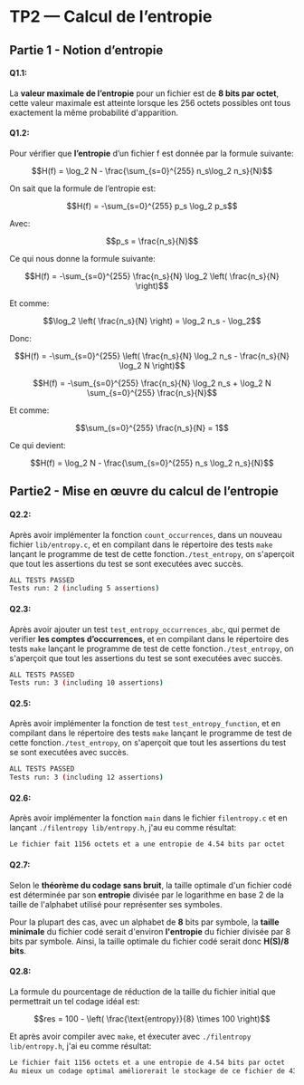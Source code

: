# TP2 — Calcul de l’entropie

## Partie 1 - Notion d’entropie

#### Q1.1:
La **valeur maximale de l’entropie** pour un fichier est de **8 bits par octet**, cette valeur maximale est atteinte lorsque les 256 octets possibles ont tous exactement la même probabilité d'apparition.

#### Q1.2:

Pour vérifier que **l’entropie** d’un fichier f est donnée par la formule suivante:

```math
H(f) = \log_2 N - \frac{\sum_{s=0}^{255} n_s\log_2 n_s}{N}
```
On sait que la formule de l’entropie est:

```math
H(f) = -\sum_{s=0}^{255} p_s \log_2 p_s
```
Avec:
```math
p_s = \frac{n_s}{N}
```
Ce qui nous donne la formule suivante:

```math
H(f) = -\sum_{s=0}^{255} \frac{n_s}{N} \log_2 \left( \frac{n_s}{N} \right)
```
Et comme:
```math
\log_2 \left( \frac{n_s}{N} \right) = \log_2 n_s - \log_2
```
Donc:
```math
H(f) = -\sum_{s=0}^{255} \left( \frac{n_s}{N} \log_2 n_s - \frac{n_s}{N} \log_2 N \right)
```
```math
H(f) = -\sum_{s=0}^{255} \frac{n_s}{N} \log_2 n_s + \log_2 N \sum_{s=0}^{255} \frac{n_s}{N}
```
Et comme:

```math
\sum_{s=0}^{255} \frac{n_s}{N} = 1
```
Ce qui devient:

```math
H(f) = \log_2 N - \frac{\sum_{s=0}^{255} n_s \log_2 n_s}{N}
```


## Partie2 - Mise en œuvre du calcul de l’entropie

#### Q2.2:
Après avoir implémenter la fonction `count_occurrences`, dans un nouveau fichier `lib/entropy.c`, et en compilant dans le répertoire des tests `make` lançant le programme de test de cette fonction`./test_entropy`, on s'aperçoit que tout les assertions du test se sont executées avec succès.

```bash
ALL TESTS PASSED
Tests run: 2 (including 5 assertions)
```

#### Q2.3:
Après avoir ajouter un test `test_entropy_occurrences_abc`, qui permet de verifier **les comptes d’occurrences**, et en compilant dans le répertoire des tests `make` lançant le programme de test de cette fonction`./test_entropy`, on s'aperçoit que tout les assertions du test se sont executées avec succès.

```bash
ALL TESTS PASSED
Tests run: 3 (including 10 assertions)
```

#### Q2.5:
Après avoir implémenter la fonction de test `test_entropy_function`, et en compilant dans le répertoire des tests `make` lançant le programme de test de cette fonction`./test_entropy`, on s'aperçoit que tout les assertions du test se sont executées avec succès.

```bash
ALL TESTS PASSED
Tests run: 3 (including 12 assertions)
```

#### Q2.6:

Après avoir implémenter la fonction `main` dans le fichier `filentropy.c` et en lançant `./filentropy lib/entropy.h`, j'au eu comme résultat:

```bash
Le fichier fait 1156 octets et a une entropie de 4.54 bits par octet
```

#### Q2.7:

Selon le **théorème du codage sans bruit**, la taille optimale d'un fichier codé est déterminée par son **entropie** divisée par le logarithme en base 2 de la taille de l'alphabet utilisé pour représenter ses symboles. 

Pour la plupart des cas, avec un alphabet de **8** bits par symbole, la **taille minimale** du fichier codé serait d'environ **l'entropie** du fichier divisée par 8 bits par symbole. Ainsi, la taille optimale du fichier codé serait donc **H(S)/8 bits**.

#### Q2.8:

La formule du pourcentage de réduction de la taille du fichier initial que permettrait un tel codage idéal est:

```math
res = 100 - \left( \frac{\text{entropy}}{8} \times 100 \right)
```
Et après avoir compiler avec `make`, et éxecuter avec `./filentropy lib/entropy.h`, j'ai eu comme résultat:

```bash
Le fichier fait 1156 octets et a une entropie de 4.54 bits par octet
Au mieux un codage optimal améliorerait le stockage de ce fichier de 43 %
```
